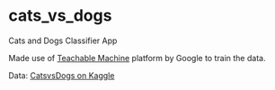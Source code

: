# cats_vs_dogs

Cats and Dogs Classifier App

Made use of [Teachable Machine](teachablemachine.withgoogle.com) platform by Google to train the data.

Data: [CatsvsDogs on Kaggle](https://www.kaggle.com/chetankv/dogs-cats-images/data)
